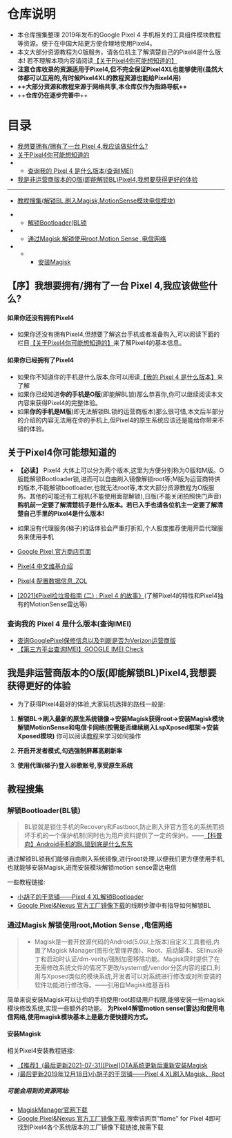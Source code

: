 # 仓库说明
- 本仓库搜集整理 2019年发布的Google Pixel 4 手机相关的工具组件模块教程等资源。便于在中国大陆更方便合理地使用Pixel4。
- 本文大部分资源教程为O版服务。请各位机主了解清楚自己的Pixel4是什么版本! 若不理解本项内容请阅读[【关于Pixel4你可能想知道的】](#know)
- **注意仓库收录的资源适用于Pixel4,但不完全保证Pixel4XL也能够使用(虽然大体都可以互用的,有时候Pixel4XL的教程资源也能给Pixel4用)**
- **++大部分资源和教程来源于网络共享,本仓库仅作为指路导航++**
- ++**仓库仍在逐步完善中**++

# 目录
- [我想要拥有/拥有了一台 Pixel 4,我应该做些什么?](#whatshouldido)
- [关于Pixel4你可能想知道的](#know)
- - [查询我的 Pixel 4 是什么版本(查询IMEI)](#imei)
- [我是非运营商版本的O版(即能解锁BL)Pixel4,我想要获得更好的体验](#iamready)

-----


- [教程搜集(解锁BL,刷入Magisk,MotionSense模块电信模块)](#tutorials)

- - [解锁Bootloader(BL锁](#unlockbl)
- - [通过Magisk 解锁使用root,Motion Sense ,电信网络](#whatmagisk)
- - - [安装Magisk](#installmagisk)




## <span id="whatshouldido">【序】我想要拥有/拥有了一台 Pixel 4,我应该做些什么?</span>
#### 如果你还没有拥有Pixel4
* 如果你还没有拥有Pixel4,但想要了解这台手机或者准备购入,可以阅读下面的栏目[【关于Pixel4你可能想知道的】](#know)来了解Pixel4的基本信息。
#### 如果你已经拥有了Pixel4
* 如果你不知道你的手机是什么版本,你可以阅读[【我的 Pixel 4 是什么版本】](#IMIE)来了解
* 如果你已经知道**你的手机是O版**(即能解BL锁)那么恭喜你,你可以继续阅读本文内容来获得Pixel4的完整体验。
* 如果**你的手机是M版**(即无法解锁BL锁的运营商版本)那么很可惜,本文后半部分的介绍的内容无法用在你的手机上,但Pixel4的原生系统应该还是能给你带来不错的体验。



## <span id="know">关于Pixel4你可能想知道的</span>
* **【必读】** Pixel4 大体上可以分为两个版本,这里为方便分别称为O版和M版。O版能解锁Bootloader锁,进而可以自由刷入镜像解锁root等;M版为运营商特供的版本,不能解锁bootloader,也就无法root等,本文大部分资源教程为O版服务。其他的可能还有工程机(不能使用面部解锁),日版(不能关闭拍照快门声音) **购机前一定要了解清楚机子是什么版本。若已入手也请各位机主一定要了解清楚自己手里的Pixel4是什么版本!**

* 如果没有代理服务(梯子)的话体验会严重打折扣,个人极度推荐使用开启代理服务来使用手机

* [Google Pixel 官方商店页面](https://store.google.com/tw/category/phones)
* [Pixel4 中文维基介绍](https://zh.wikipedia.org/wiki/Pixel_4)
* [Pixel4 配置数据信息_ZOL](https://detail.zol.com.cn/cell_phone/index1274867.shtml) 
* [[2021]《Pixel捡垃圾指南 (二) : Pixel 4 的故事》](https://www.bilibili.com/video/BV1Bq4y1o7mq)(了解Pixel4的特性和Pixel4独有的MotionSense雷达等)

### <span id="imei">查询我的 Pixel 4 是什么版本(查询IMEI)</span>
* [查询GooglePixel保修信息以及判断是否为Verizon运营商版](https://ericclose.github.io/Pixel-repairs-and-carriers.html)
* [【第三方平台查询IMEI】GOOGLE IMEI Check](https://www.imei.info/zh/phonedatabase/phones-google/)

## <span id="iamready">我是非运营商版本的O版(即能解锁BL)Pixel4,我想要获得更好的体验</span>

* 为了获得Pixel4最好的体验,大家玩机选择的路线一般是:

1.  **解锁BL->刷入最新的原生系统镜像->安装Magisk获得root->安装Magisk模块解锁MotionSense和电信卡网络(按需是否继续刷入LspXposed框架->安装Xposed模块)** 
你可以阅读[教程](#tutorials)来学习如何操作

2.	**开启开发者模式,勾选强制屏幕高刷新率**
3.	**使用代理(梯子)登入谷歌账号,享受原生系统**


## <span id="tutorials">教程搜集</span>
### <span id="unlockbl">解锁Bootloader(BL锁)</span>
> BL锁就是锁住手机的Recovery和Fastboot,防止刷入非官方签名的系统而损坏手机的一个保护机制(同时也为用户资料提供了一定的保护)。——[【科普向】Android手机的BL锁到底是什么东东](https://www.bilibili.com/read/cv307758)

通过解锁BL锁我们能够自由刷入系统镜像,进行root处理,以便我们更方便使用手机,也就能够安装Magisk,进而安装模块解锁motion sense雷达电信

一些教程链接:
* [小胡子的干货铺——Pixel 4 XL解锁Bootloader](https://sspai.com/post/57922)
* [Google Pixel&Nexus 官方工厂镜像下载](https://developers.google.com/android/images#instructions)的线刷步骤中有指导如何解锁BL


### <span id="whatmagisk">通过Magisk 解锁使用root,Motion Sense ,电信网络</span>
> - Magisk是一套开放源代码的Android(5.0以上版本)自定义工具套组,内置了Magisk Manager(图形化管理界面)、Root、启动脚本、SElinux补丁和启动时认证/dm-verity/强制加密移除功能。Magisk同时提供了在无需修改系统文件的情况下更改/system或/vendor分区内容的接口,利用与Xposed类似的模块系统,开发者可以对系统进行修改或对所安装的软件功能进行修改等。——引用自Magisk维基百科

简单来说安装Magisk可以让你的手机使用root超级用户权限,能够安装一些magisk模块修改系统,实现一些额外的功能。
**为Pixel4解锁motion sense(雷达)和使用电信网络,使用magisk模块基本上是最方便快捷的方式。**


#### <span id="installmagisk"> 安装Magisk</span>
相关Pixel4安装教程链接:
* [【推荐】(最后更新2021-07-31)[Pixel]OTA系统更新后重新安装Magisk](https://www.bilibili.com/video/BV1Eq4y1975h)
* [(最后更新2019年12月18日)小胡子的干货铺——Pixel 4 XL刷入Magisk、Root](https://sspai.com/post/57923)

##### 可能会用到的资源网站:
* [MagiskManager官网下载](https://magiskmanager.com/)
* [Google Pixel&Nexus 官方工厂镜像下载](https://developers.google.com/android/images),搜索该网页"flame" for Pixel 4即可找到Pixel4各个系统版本的工厂镜像下载链接,按需下载